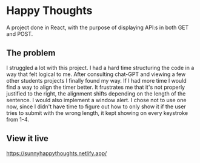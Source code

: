 # Happy Thoughts

A project done in React, with the purpose of displaying API:s in both GET and POST.

## The problem

I struggled a lot with this project. I had a hard time structuring the code in a way that felt logical to me. After consulting chat-GPT and viewing a few other students projects I finally found my way.
If I had more time I would find a way to align the timer better. It frustrates me that it's not properly justified to the right, the alignment shifts depending on the length of the sentence.
I would also implement a window alert. I chose not to use one now, since I didn't have time to figure out how to only show it if the user tries to submit with the wrong length, it kept showing on every keystroke from 1-4.

## View it live

https://sunnyhappythoughts.netlify.app/
